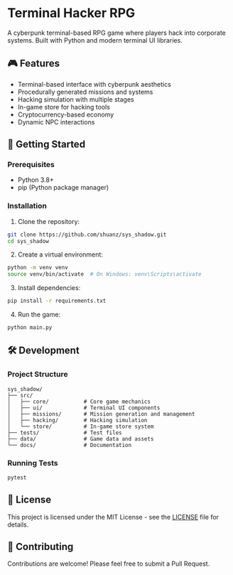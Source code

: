 # Terminal Hacker RPG

A cyberpunk terminal-based RPG game where players hack into corporate systems. Built with Python and modern terminal UI libraries.

## 🎮 Features

- Terminal-based interface with cyberpunk aesthetics
- Procedurally generated missions and systems
- Hacking simulation with multiple stages
- In-game store for hacking tools
- Cryptocurrency-based economy
- Dynamic NPC interactions

## 🚀 Getting Started

### Prerequisites

- Python 3.8+
- pip (Python package manager)

### Installation

1. Clone the repository:
```bash
git clone https://github.com/shuanz/sys_shadow.git
cd sys_shadow
```

2. Create a virtual environment:
```bash
python -m venv venv
source venv/bin/activate  # On Windows: venv\Scripts\activate
```

3. Install dependencies:
```bash
pip install -r requirements.txt
```

4. Run the game:
```bash
python main.py
```

## 🛠️ Development

### Project Structure

```
sys_shadow/
├── src/
│   ├── core/           # Core game mechanics
│   ├── ui/             # Terminal UI components
│   ├── missions/       # Mission generation and management
│   ├── hacking/        # Hacking simulation
│   └── store/          # In-game store system
├── tests/              # Test files
├── data/               # Game data and assets
└── docs/               # Documentation
```

### Running Tests

```bash
pytest
```

## 📝 License

This project is licensed under the MIT License - see the [LICENSE](LICENSE) file for details.

## 🤝 Contributing

Contributions are welcome! Please feel free to submit a Pull Request. 